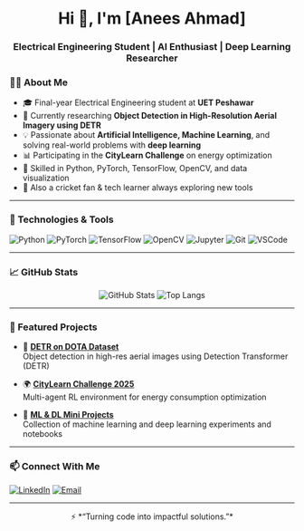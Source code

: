 <h1 align="center">Hi 👋, I'm [Anees Ahmad]</h1>
<h3 align="center">Electrical Engineering Student | AI Enthusiast | Deep Learning Researcher</h3>


### 👨‍💻 About Me

- 🎓 Final-year Electrical Engineering student at **UET Peshawar**
- 🔬 Currently researching **Object Detection in High-Resolution Aerial Imagery using DETR**
- 💡 Passionate about **Artificial Intelligence, Machine Learning**, and solving real-world problems with **deep learning**
- 📊 Participating in the **CityLearn Challenge** on energy optimization
- 🧠 Skilled in Python, PyTorch, TensorFlow, OpenCV, and data visualization
- 🏏 Also a cricket fan & tech learner always exploring new tools

---

### 🔧 Technologies & Tools

![Python](https://img.shields.io/badge/-Python-333?style=flat&logo=python)
![PyTorch](https://img.shields.io/badge/-PyTorch-333?style=flat&logo=pytorch)
![TensorFlow](https://img.shields.io/badge/-TensorFlow-333?style=flat&logo=tensorflow)
![OpenCV](https://img.shields.io/badge/-OpenCV-333?style=flat&logo=opencv)
![Jupyter](https://img.shields.io/badge/-Jupyter-333?style=flat&logo=jupyter)
![Git](https://img.shields.io/badge/-Git-333?style=flat&logo=git)
![VSCode](https://img.shields.io/badge/-VSCode-333?style=flat&logo=visual-studio-code)

---

### 📈 GitHub Stats

<p align="center">
  <img src="https://github-readme-stats.vercel.app/api?username=your-username&show_icons=true&theme=default" alt="GitHub Stats" />
  <img src="https://github-readme-stats.vercel.app/api/top-langs/?username=your-username&layout=compact" alt="Top Langs" />
</p>

---

### 📌 Featured Projects

- 🚀 [**DETR on DOTA Dataset**](https://github.com/your-username/detr-dota)  
  Object detection in high-res aerial images using Detection Transformer (DETR)

- 🌍 [**CityLearn Challenge 2025**](https://github.com/your-username/citylearn-2025)  
  Multi-agent RL environment for energy consumption optimization

- 🤖 [**ML & DL Mini Projects**](https://github.com/your-username/ml-dl-projects)  
  Collection of machine learning and deep learning experiments and notebooks

---

### 📫 Connect With Me

[![LinkedIn](https://img.shields.io/badge/-LinkedIn-0077b5?style=flat&logo=linkedin)](https://linkedin.com/in/anees-ahmad-0800)
[![Email](https://img.shields.io/badge/-Email-c14438?style=flat&logo=gmail&logoColor=white)](mailto:your.aneesahmad2k21@gmail.com)

---

<p align="center">
  ⚡ *“Turning code into impactful solutions.”*
</p>
